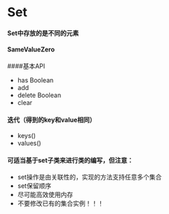 # Set

#### Set中存放的是不同的元素
#### SameValueZero

####基本API
+ has Boolean
+ add 
+ delete Boolean
+ clear

#### 迭代（得到的key和value相同）
+ keys()
+ values()

#### 可适当基于set子类来进行类的编写，但注意：
+ set操作是由关联性的，实现的方法支持任意多个集合
+ set保留顺序
+ 尽可能高效使用内存
+ 不要修改已有的集合实例！！！

